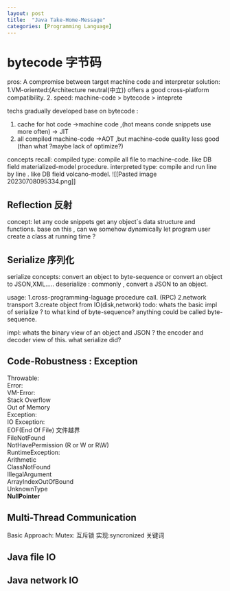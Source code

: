 ```yaml
---
layout: post
title:  "Java Take-Home-Message"
categories: [Programming Language]
---
```

  
# bytecode 字节码

pros:
	A compromise between target machine code and  interpreter solution:
	1.VM-oriented:(Architecture neutral(中立)) offers a good cross-platform  compatibility.
	2. speed: machine-code > bytecode > inteprete 

 techs gradually developed base on bytecode :
 1. cache for hot code ->machine code ,(hot means conde snippets use more often) -> JIT 
 2. all compiled machine-code ->AOT ,but machine-code quality
less good (than what ?maybe lack of optimize?)

concepts recall:
	compiled type: compile all file to machine-code.
	like DB field materialized-model procedure.
	interpreted type: compile and run line by line .
	like DB field volcano-model.
	![[Pasted image 20230708095334.png]]
	

## Reflection 反射
concept: let any code snippets get any object\`s data structure and functions.
base on this , can we somehow dynamically let program user create a class at running time ?


## Serialize 序列化
serialize concepts: convert an object to byte-sequence or
convert an object to JSON,XML.....
deserialize : commonly , convert a JSON to an object.

usage:
	1.cross-programming-laguage procedure call. (RPC)
	 2.network transport 
	 3.create object from IO(disk,network)
todo: whats the basic impl of serialize ? to what kind of byte-sequence?
anything could be called byte-sequence.

impl: whats the binary view of an object and JSON ? the encoder and decoder view of this.
what serialize did?


## Code-Robustness : Exception

Throwable:  
	Error:  
		 VM-Error:  
			Stack Overflow  
			Out of Memory  
	Exception:  
			IO Exception:  
					EOF(End Of File) 文件越界  
					FileNotFound  
					NotHavePermission (R or W or R\\W)  
			RuntimeException:  
					Arithmetic  
					ClassNotFound  
					IllegalArgument  
					ArrayIndexOutOfBound  
					UnknownType  
					**NullPointer**  				


## Multi-Thread Communication

Basic Approach:
Mutex: 互斥锁
	实现:syncronized 关键词
	
	

## Java file IO



## Java  network IO






